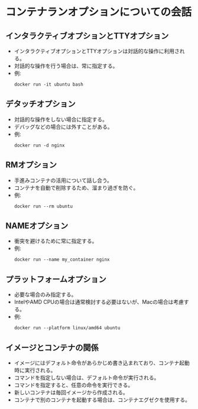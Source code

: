 # コンテナランオプションについての会話

## インタラクティブオプションとTTYオプション
- インタラクティブオプションとTTYオプションは対話的な操作に利用される。
- 対話的な操作を行う場合は、常に指定する。
- 例:
  ```
  docker run -it ubuntu bash
  ```

## デタッチオプション
- 対話的な操作をしない場合に指定する。
- デバッグなどの場合には外すことがある。
- 例:
  ```
  docker run -d nginx
  ```

## RMオプション
- 手進みコンテナの活用について話し合う。
- コンテナを自動で削除するため、溜まり過ぎを防ぐ。
- 例:
  ```
  docker run --rm ubuntu
  ```

## NAMEオプション
- 衝突を避けるために常に指定する。
- 例:
  ```
  docker run --name my_container nginx
  ```

## プラットフォームオプション
- 必要な場合のみ指定する。
- IntelやAMD CPUの場合は通常検討する必要はないが、Macの場合は考慮する。
- 例:
  ```
  docker run --platform linux/amd64 ubuntu
  ```

## イメージとコンテナの関係
- イメージにはデフォルト命令があらかじめ書き込まれており、コンテナ起動時に実行される。
- コマンドを指定しない場合は、デフォルト命令が実行される。
- コマンドを指定すると、任意の命令を実行できる。
- 新しいコンテナは毎回イメージから作成される。
- コンテナで別のコンテナを起動する場合は、コンテナエグゼクを使用する。
